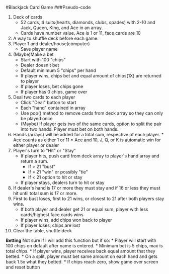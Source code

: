 #Blackjack Card Game
###Pseudo-code
1. Deck of cards
    * 52 cards, 4 suits(hearts, diamonds, clubs, spades) with 2-10 and Jack, Queen, King, and Ace in an array.
    * Cards have number value. Ace is 1 or 11, face cards are 10
2. A way to shuffle deck before each game.
3. Player 1 and dealer/house(computer)
    * Save player name
4. (Maybe)Make a bet
    * Start with 100 "chips"
    * Dealer doesn't bet
    * Default minimum 5 "chips" per hand
    * If player wins, chips bet and equal amount of chips(1X) are returned to player
    * If player loses, bet chips gone
    * If player has 0 chips, game over
5. Deal two cards to each player
    * Click "Deal" button to start
    * Each "hand" contained in array
    * Use pop() method to remove cards from deck array so they can only be played once
    * (Maybe) If player gets two of the same cards, option to split the pair into two hands. Player must bet on both hands.
6. Hands (arrays) will be added for a total sum, respective of each player.
        * Ace counts as either 1 or 11
        * Ace and 10, J, Q, or K is automatic win for either player or dealer
7. Player's turn to "Hit" or "Stay"
    * If player hits, push card from deck array to player's hand array and return a sum.
        * If > 21 "bust"
        * If = 21 "win" or possibly "tie"
        * If < 21 option to hit or stay
    * If player stays, dealers turn to hit or stay
8. If dealer's hand is 17 or more they must stay and if 16 or less they must hit until total sum is 17 or more.
9. First to bust loses, first to 21 wins, or closest to 21 after both players stay wins.
    * If both player and dealer get 21 or equal sum, player with less cards/highest face cards wins
    * If player wins, add chips won back to player
    * If player loses, chips are lost
10. Clear the table, shuffle deck

**Betting**
Not sure if I will add this function but if so:
    * Player will start with 100 chips on default after name is entered.
    * Minimum bet is 5 chips, max is total chips.
    * If player wins, player receives back equal amount that they betted.
    * On a split, player must bet same amount on each hand and gets back 1.5x what they betted.
    * If chips reach zero, show game over screen and reset button